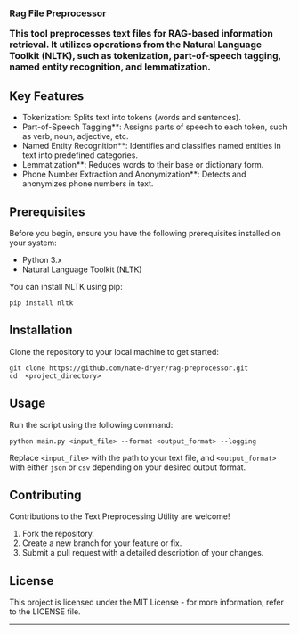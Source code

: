 **<h3>Rag File Preprocessor**

This tool preprocesses text files for RAG-based information retrieval. It utilizes operations from the Natural Language Toolkit (NLTK), such as tokenization, part-of-speech tagging, named entity recognition, and lemmatization. 

## Key Features

- Tokenization: Splits text into tokens (words and sentences).
- Part-of-Speech Tagging**: Assigns parts of speech to each token, such as verb, noun, adjective, etc.
- Named Entity Recognition**: Identifies and classifies named entities in text into predefined categories.
- Lemmatization**: Reduces words to their base or dictionary form.
- Phone Number Extraction and Anonymization**: Detects and anonymizes phone numbers in text.

## Prerequisites

Before you begin, ensure you have the following prerequisites installed on your system:

- Python 3.x
- Natural Language Toolkit (NLTK)

You can install NLTK using pip: 

```pip install nltk```

## Installation

Clone the repository to your local machine to get started:

```
git clone https://github.com/nate-dryer/rag-preprocessor.git
cd  <project_directory>
```

## Usage

Run the script using the following command:

```
python main.py <input_file> --format <output_format> --logging
```

Replace `<input_file>` with the path to your text file, and `<output_format>` with either `json` or `csv` depending on your desired output format.

## Contributing

Contributions to the Text Preprocessing Utility are welcome!

1. Fork the repository.
2. Create a new branch for your feature or fix.
3. Submit a pull request with a detailed description of your changes.

## License

This project is licensed under the MIT License - for more information, refer to the LICENSE file.
**********
